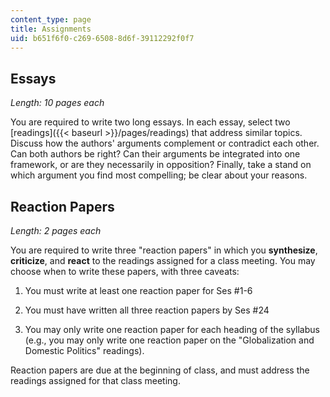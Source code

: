 ```yaml
---
content_type: page
title: Assignments
uid: b651f6f0-c269-6508-8d6f-39112292f0f7
---
```


Essays
------

_Length: 10 pages each_

You are required to write two long essays. In each essay, select two [readings]({{< baseurl >}}/pages/readings) that address similar topics. Discuss how the authors' arguments complement or contradict each other. Can both authors be right? Can their arguments be integrated into one framework, or are they necessarily in opposition? Finally, take a stand on which argument you find most compelling; be clear about your reasons.

Reaction Papers
---------------

_Length: 2 pages each_

You are required to write three "reaction papers" in which you **synthesize**, **criticize**, and **react** to the readings assigned for a class meeting. You may choose when to write these papers, with three caveats:

1.  You must write at least one reaction paper for Ses #1-6
    
2.  You must have written all three reaction papers by Ses #24
    
3.  You may only write one reaction paper for each heading of the syllabus (e.g., you may only write one reaction paper on the "Globalization and Domestic Politics" readings).
    

Reaction papers are due at the beginning of class, and must address the readings assigned for that class meeting.